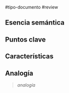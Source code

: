 #tipo-documento #review  
## Esencia semántica

## Puntos clave

## Características

## Analogía
> *analogía*

